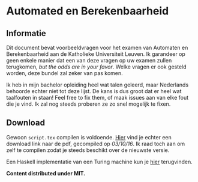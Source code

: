 # Automated en Berekenbaarheid

## Informatie

Dit document bevat voorbeeldvragen voor het examen van Automaten en Berekenbaarheid
aan de Katholieke Universiteit Leuven. Ik garandeer op geen enkele manier dat een van deze
vragen op uw examen zullen terugkomen, *but the odds are in your favor*. Welke vragen er
ook gesteld worden, deze bundel zal zeker van pas komen.

Ik heb in mijn bachelor opleiding heel wat talen geleerd, maar Nederlands behoorde
echter niet tot deze lijst. De kans is dus groot dat er heel wat taalfouten in staan!
Feel free to fix them, of maak issues aan van elke fout die je vind. Ik zal nog steeds
proberen ze zo snel mogelijk te fixen.

## Download

Gewoon `script.tex` compilen is voldoende. [Hier](https://github.com/Jense5/automaten-en-berekenbaarheid/blob/master/book/bin/script.pdf) vind je echter een download link naar
de pdf, gecompiled op *03/10/16*. Ik raad toch aan om zelf te compilen zodat je steeds
beschikt over de nieuwste versie.

Een Haskell implementatie van een Turing machine kun je [hier](https://github.com/Jense5/turing-machine) terugvinden.

**Content distributed under MIT.**

